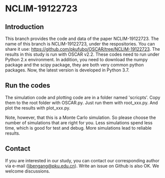 # NCLIM-19122723
## Introduction
This branch provides the code and data of the paper NCLIM-19122723.
The name of this branch is NCLIM-19122723, under the respositories.
You can share it use: https://github.com/pkufubo/OSCAR/tree/NCLIM-19122723.
The results in this study is run with OSCAR v2.2.
These codes need to run under Python 2.x environment.
In addition, you need to download the numpy package and the scipy package, they are both very common python packages.
Now, the latest version is developed in Python 3.7.


## Run the codes

The simulation code and plotting code are in a folder named 'scricpts'.
Copy them to the root folder with OSCAR.py.
Just run them with root_xxx.py.
And plot the results with plot_xxx.py.


Note, however, that this is a Monte Carlo simulation.
So please choose the number of simulations that are right for you.
Less simulations spend less time, which is good for test and debug.
More simulations lead to reliable results.


## Contact
If you are interested in our study, you can contact our corresponding author via e-mail (libengang@pku.edu.cn).
Write an issue on Github is also OK.
We welcome discussions.
